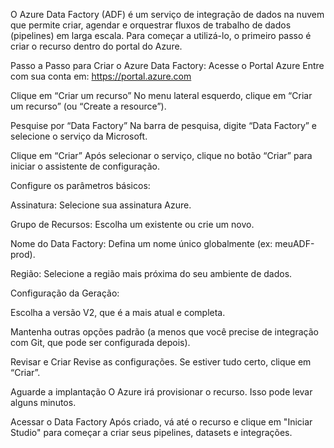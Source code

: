 O Azure Data Factory (ADF) é um serviço de integração de dados na nuvem que permite criar, agendar e orquestrar fluxos de trabalho de dados (pipelines) em larga escala. Para começar a utilizá-lo, o primeiro passo é criar o recurso dentro do portal do Azure.

Passo a Passo para Criar o Azure Data Factory:
Acesse o Portal Azure
Entre com sua conta em: https://portal.azure.com

Clique em “Criar um recurso”
No menu lateral esquerdo, clique em “Criar um recurso” (ou “Create a resource”).

Pesquise por “Data Factory”
Na barra de pesquisa, digite “Data Factory” e selecione o serviço da Microsoft.

Clique em “Criar”
Após selecionar o serviço, clique no botão “Criar” para iniciar o assistente de configuração.

Configure os parâmetros básicos:

Assinatura: Selecione sua assinatura Azure.

Grupo de Recursos: Escolha um existente ou crie um novo.

Nome do Data Factory: Defina um nome único globalmente (ex: meuADF-prod).

Região: Selecione a região mais próxima do seu ambiente de dados.

Configuração da Geração:

Escolha a versão V2, que é a mais atual e completa.

Mantenha outras opções padrão (a menos que você precise de integração com Git, que pode ser configurada depois).

Revisar e Criar
Revise as configurações. Se estiver tudo certo, clique em “Criar”.

Aguarde a implantação
O Azure irá provisionar o recurso. Isso pode levar alguns minutos.

Acessar o Data Factory
Após criado, vá até o recurso e clique em "Iniciar Studio" para começar a criar seus pipelines, datasets e integrações.
